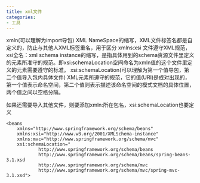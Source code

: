 ```yaml
---
title: xml文件
categories:
- 工具
---
```

xmln(可以理解为import导包)
XML NameSpace的缩写，XML文件标签名都是自定义的，防止与其他人XML标签重名，用于区分
xmlns:xsi
文件遵守XML规范，xsi全名：xml schema instance的缩写，是指具体用到的schema资源文件里定义的元素所准守的规范。即xsi:schemaLocation空间命名为xmln值的这个文件里定义的元素需要遵守的标准。
xsi:schemaLocation(可以理解为第一个值导包，第二个值导入包内具体文件)
XML元素所遵守的规范，它的值(URI)是成对出现的，第一个值表示命名空间，第二个值则表示描述该命名空间的模式文档的具体位置，两个值之间以空格分隔。

如果还需要导入其他文件，则要添加xmln:所在包名，xsi:schemaLocation也要定义

```
<beans
    xmlns="http://www.springframework.org/schema/beans"
    xmlns:xsi="http://www.w3.org/2001/XMLSchema-instance"
    xmlns:mvc="http://www.springframework.org/schema/mvc"
    xsi:schemaLocation="
			http://www.springframework.org/schema/beans 
			http://www.springframework.org/schema/beans/spring-beans-3.1.xsd
			http://www.springframework.org/schema/mvc
			http://www.springframework.org/schema/mvc/spring-mvc-3.1.xsd">
```
